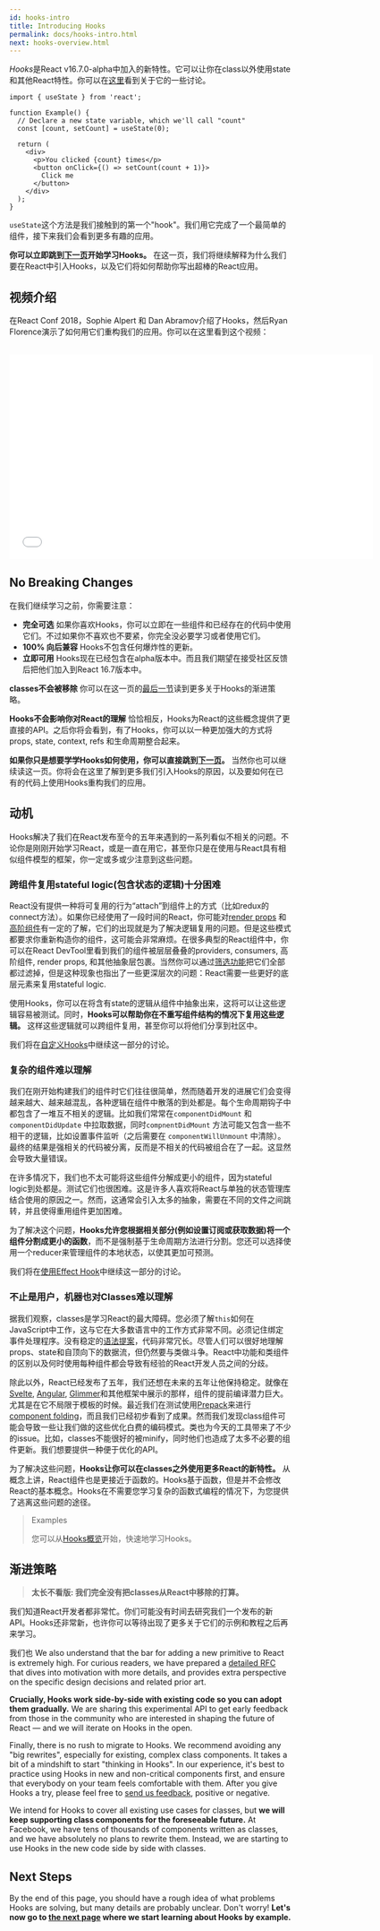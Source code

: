 ```yaml
---
id: hooks-intro
title: Introducing Hooks
permalink: docs/hooks-intro.html
next: hooks-overview.html
---
```


*Hooks*是React v16.7.0-alpha中加入的新特性。它可以让你在class以外使用state和其他React特性。你可以在[这里](https://github.com/reactjs/rfcs/pull/68)看到关于它的一些讨论。

```js{4,5}
import { useState } from 'react';

function Example() {
  // Declare a new state variable, which we'll call "count"
  const [count, setCount] = useState(0);

  return (
    <div>
      <p>You clicked {count} times</p>
      <button onClick={() => setCount(count + 1)}>
        Click me
      </button>
    </div>
  );
}
```

`useState`这个方法是我们接触到的第一个"hook"。我们用它完成了一个最简单的组件，接下来我们会看到更多有趣的应用。

**你可以立即跳到[下一页](/docs/hooks-overview.html)开始学习Hooks。** 在这一页，我们将继续解释为什么我们要在React中引入Hooks，以及它们将如何帮助你写出超棒的React应用。

## 视频介绍

在React Conf 2018，Sophie Alpert 和 Dan Abramov介绍了Hooks，然后Ryan Florence演示了如何用它们重构我们的应用。你可以在这里看到这个视频：

<br>

<iframe width="650" height="366" src="//www.youtube.com/embed/dpw9EHDh2bM" frameborder="0" allowfullscreen></iframe>

## No Breaking Changes

在我们继续学习之前，你需要注意：

* **完全可选** 如果你喜欢Hooks，你可以立即在一些组件和已经存在的代码中使用它们。不过如果你不喜欢也不要紧，你完全没必要学习或者使用它们。
* **100% 向后兼容** Hooks不包含任何爆炸性的更新。
* **立即可用** Hooks现在已经包含在alpha版本中。而且我们期望在接受社区反馈后把他们加入到React 16.7版本中。

**classes不会被移除** 你可以在这一页的[最后一节](#gradual-adoption-strategy)读到更多关于Hooks的渐进策略。

**Hooks不会影响你对React的理解** 恰恰相反，Hooks为React的这些概念提供了更直接的API。之后你将会看到，有了Hooks，你可以以一种更加强大的方式将props, state, context, refs 和生命周期整合起来。

**如果你只是想要学学Hooks如何使用，你可以直接跳到[下一页](/docs/hooks-overview.html)。** 当然你也可以继续读这一页。你将会在这里了解到更多我们引入Hooks的原因，以及要如何在已有的代码上使用Hooks重构我们的应用。

## 动机

Hooks解决了我们在React发布至今的五年来遇到的一系列看似不相关的问题。不论你是刚刚开始学习React，或是一直在用它，甚至你只是在使用与React具有相似组件模型的框架，你一定或多或少注意到这些问题。

### 跨组件复用stateful logic(包含状态的逻辑)十分困难

React没有提供一种将可复用的行为“attach”到组件上的方式（比如redux的connect方法）。如果你已经使用了一段时间的React，你可能对[render props](/docs/render-props.html) 和 [高阶组件](/docs/higher-order-components.html)有一定的了解，它们的出现就是为了解决逻辑复用的问题。但是这些模式都要求你重新构造你的组件，这可能会非常麻烦。在很多典型的React组件中，你可以在React DevTool里看到我们的组件被层层叠叠的providers, consumers, 高阶组件, render props, 和其他抽象层包裹。当然你可以通过[筛选功能](https://github.com/facebook/react-devtools/pull/503)把它们全部都过滤掉，但是这种现象也指出了一些更深层次的问题：React需要一些更好的底层元素来复用stateful logic.

使用Hooks，你可以在将含有state的逻辑从组件中抽象出来，这将可以让这些逻辑容易被测试。同时，**Hooks可以帮助你在不重写组件结构的情况下复用这些逻辑。** 这样这些逻辑就可以跨组件复用，甚至你可以将他们分享到社区中。

我们将在[自定义Hooks](/docs/hooks-custom.html)中继续这一部分的讨论。

### 复杂的组件难以理解

我们在刚开始构建我们的组件时它们往往很简单，然而随着开发的进展它们会变得越来越大、越来越混乱，各种逻辑在组件中散落的到处都是。每个生命周期钩子中都包含了一堆互不相关的逻辑。比如我们常常在`componentDidMount` 和 `componentDidUpdate` 中拉取数据，同时`compnentDidMount` 方法可能又包含一些不相干的逻辑，比如设置事件监听（之后需要在 `componentWillUnmount` 中清除）。最终的结果是强相关的代码被分离，反而是不相关的代码被组合在了一起。这显然会导致大量错误。

在许多情况下，我们也不太可能将这些组件分解成更小的组件，因为stateful logic到处都是。测试它们也很困难。这是许多人喜欢将React与单独的状态管理库结合使用的原因之一。然而，这通常会引入太多的抽象，需要在不同的文件之间跳转，并且使得重用组件更加困难。

为了解决这个问题，**Hooks允许您根据相关部分(例如设置订阅或获取数据)将一个组件分割成更小的函数**，而不是强制基于生命周期方法进行分割。您还可以选择使用一个reducer来管理组件的本地状态，以使其更加可预测。

我们将在[使用Effect Hook](/docs/hooks-effect.html#tip-use-multiple-effects-to-separate-concerns)中继续这一部分的讨论。

### 不止是用户，机器也对Classes难以理解

据我们观察，classes是学习React的最大障碍。您必须了解`this`如何在JavaScript中工作，这与它在大多数语言中的工作方式非常不同。必须记住绑定事件处理程序。没有稳定的[语法提案](https://babeljs.io/docs/en/babel-plugin-transform-class-properties/)，代码非常冗长。尽管人们可以很好地理解props、state和自顶向下的数据流，但仍然要与类做斗争。React中功能和类组件的区别以及何时使用每种组件都会导致有经验的React开发人员之间的分歧。

除此以外，React已经发布了五年，我们还想在未来的五年让他保持稳定。就像在[Svelte](https://svelte.technology/), [Angular](https://angular.io/), [Glimmer](https://glimmerjs.com/)和其他框架中展示的那样，组件的提前编译潜力巨大。尤其是在它不局限于模板的时候。最近我们在测试使用[Prepack](https://prepack.io/)来进行[component folding](https://github.com/facebook/react/issues/7323)，而且我们已经初步看到了成果。然而我们发现class组件可能会导致一些让我们做的这些优化白费的编码模式。类也为今天的工具带来了不少的issue。比如，classes不能很好的被minify，同时他们也造成了太多不必要的组件更新。我们想要提供一种便于优化的API。

为了解决这些问题，**Hooks让你可以在classes之外使用更多React的新特性。** 从概念上讲，React组件也是更接近于函数的。Hooks基于函数，但是并不会修改React的基本概念。Hooks在不需要您学习复杂的函数式编程的情况下，为您提供了逃离这些问题的途径。

>Examples
>
>您可以从[Hooks概览](/docs/hooks-overview.html)开始，快速地学习Hooks。

## 渐进策略

>**太长不看版: 我们完全没有把classes从React中移除的打算。**

我们知道React开发者都非常忙。你们可能没有时间去研究我们一个发布的新API。Hooks还非常新，也许你可以等待出现了更多关于它们的示例和教程之后再来学习。

我们也
We also understand that the bar for adding a new primitive to React is extremely high. For curious readers, we have prepared a [detailed RFC](https://github.com/reactjs/rfcs/pull/68) that dives into motivation with more details, and provides extra perspective on the specific design decisions and related prior art.

**Crucially, Hooks work side-by-side with existing code so you can adopt them gradually.** We are sharing this experimental API to get early feedback from those in the community who are interested in shaping the future of React — and we will iterate on Hooks in the open.

Finally, there is no rush to migrate to Hooks. We recommend avoiding any "big rewrites", especially for existing, complex class components. It takes a bit of a mindshift to start "thinking in Hooks". In our experience, it's best to practice using Hooks in new and non-critical components first, and ensure that everybody on your team feels comfortable with them. After you give Hooks a try, please feel free to [send us feedback](https://github.com/facebook/react/issues/new), positive or negative.

We intend for Hooks to cover all existing use cases for classes, but **we will keep supporting class components for the foreseeable future.** At Facebook, we have tens of thousands of components written as classes, and we have absolutely no plans to rewrite them. Instead, we are starting to use Hooks in the new code side by side with classes.

## Next Steps

By the end of this page, you should have a rough idea of what problems Hooks are solving, but many details are probably unclear. Don't worry! **Let's now go to [the next page](/docs/hooks-overview.html) where we start learning about Hooks by example.**
